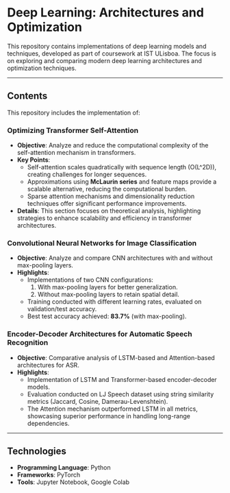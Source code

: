 # Deep Learning: Architectures and Optimization

This repository contains implementations of deep learning models and techniques, developed as part of coursework at IST ULisboa. The focus is on exploring and comparing modern deep learning architectures and optimization techniques.

---

## Contents
This repository includes the implementation of:

### Optimizing Transformer Self-Attention
- **Objective**: Analyze and reduce the computational complexity of the self-attention mechanism in transformers.
- **Key Points**:
  - Self-attention scales quadratically with sequence length \(O(L^2D)\), creating challenges for longer sequences.
  - Approximations using **McLaurin series** and feature maps provide a scalable alternative, reducing the computational burden.
  - Sparse attention mechanisms and dimensionality reduction techniques offer significant performance improvements.
- **Details**: This section focuses on theoretical analysis, highlighting strategies to enhance scalability and efficiency in transformer architectures.

### Convolutional Neural Networks for Image Classification
- **Objective**: Analyze and compare CNN architectures with and without max-pooling layers.
- **Highlights**:
  - Implementations of two CNN configurations:
    1. With max-pooling layers for better generalization.
    2. Without max-pooling layers to retain spatial detail.
  - Training conducted with different learning rates, evaluated on validation/test accuracy.
  - Best test accuracy achieved: **83.7%** (with max-pooling).

### Encoder-Decoder Architectures for Automatic Speech Recognition
- **Objective**: Comparative analysis of LSTM-based and Attention-based architectures for ASR.
- **Highlights**:
  - Implementation of LSTM and Transformer-based encoder-decoder models.
  - Evaluation conducted on LJ Speech dataset using string similarity metrics (Jaccard, Cosine, Damerau-Levenshtein).
  - The Attention mechanism outperformed LSTM in all metrics, showcasing superior performance in handling long-range dependencies.

---

## Technologies
- **Programming Language**: Python
- **Frameworks**: PyTorch
- **Tools**: Jupyter Notebook, Google Colab
